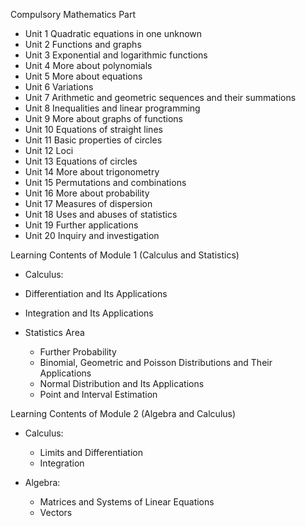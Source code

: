 Compulsory Mathematics Part

  * Unit 1 Quadratic equations in one unknown 
  * Unit 2 Functions and graphs 
  * Unit 3 Exponential and logarithmic functions 
  * Unit 4 More about polynomials 
  * Unit 5 More about equations 
  * Unit 6 Variations 
  * Unit 7 Arithmetic and geometric sequences and their summations 
  * Unit 8 Inequalities and linear programming 
  * Unit 9 More about graphs of functions 
  * Unit 10 Equations of straight lines 
  * Unit 11 Basic properties of circles 
  * Unit 12 Loci 
  * Unit 13 Equations of circles 
  * Unit 14 More about trigonometry 
  * Unit 15 Permutations and combinations 
  * Unit 16 More about probability 
  * Unit 17 Measures of dispersion 
  * Unit 18 Uses and abuses of statistics 
  * Unit 19 Further applications 
  * Unit 20 Inquiry and investigation 


Learning Contents of Module 1 (Calculus and Statistics)
 * Calculus:
  * Differentiation and Its Applications
  * Integration and Its Applications
    
* Statistics Area
  * Further Probability
  * Binomial, Geometric and Poisson Distributions and Their Applications
  * Normal Distribution and Its Applications
  * Point and Interval Estimation


 
Learning Contents of Module 2 (Algebra and Calculus)
 * Calculus:
   * Limits and Differentiation
   * Integration

 * Algebra:
   * Matrices and Systems of Linear Equations
   * Vectors






 
